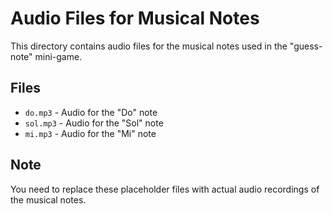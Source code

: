 # Audio Files for Musical Notes

This directory contains audio files for the musical notes used in the "guess-note" mini-game.

## Files
- `do.mp3` - Audio for the "Do" note
- `sol.mp3` - Audio for the "Sol" note
- `mi.mp3` - Audio for the "Mi" note

## Note
You need to replace these placeholder files with actual audio recordings of the musical notes.
